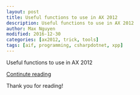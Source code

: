```yaml
---
layout: post
title: Useful functions to use in AX 2012
description: Useful functions to use in AX 2012
author: Max Nguyen
modified: 2016-12-30
categories: [ax2012, trick, tools]
tags: [aif, programming, csharpdotnet, xpp]
---
```

Useful functions to use in AX 2012

<div markdown="0"><a href="https://dynamics365.github.io/ax2012/trick/tools/Useful-functions-to-use-in-AX-2012/" class="btn btn-info">Continute reading</a></div>

<!--more-->

<script src="https://gist.github.com/Dynamics365/3820c3ff2a128658e111.js"></script>

Thank you for reading!
